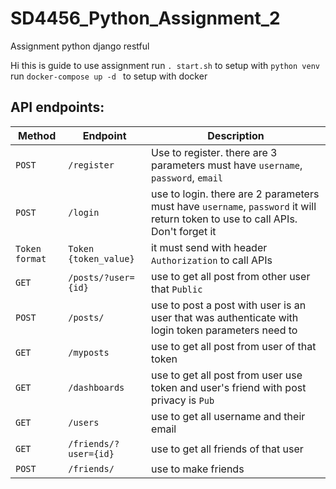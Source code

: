 # SD4456_Python_Assignment_2
Assignment python django restful


Hi this is guide to use assignment
run `. start.sh` to setup with `python venv`
run `docker-compose up -d ` to setup with docker


## API endpoints:
| Method | Endpoint | Description |
| ------ | ------ | ----------- |
| `POST` | `/register` | Use to register. there are 3 parameters must have `username`, `password`, `email` |
| `POST`| `/login` | use to login. there are 2 parameters must have `username`, `password` it will return token to use  to call APIs. Don't forget it|
|`Token format`| `Token {token_value}` | it must send with header `Authorization` to call APIs|
| `GET`| `/posts/?user={id}` | use to get all post from other user that `Public`|
| `POST`| `/posts/` | use to post a post with user is an user that was authenticate with login token parameters need to |fill is `description` and `privacy`. `privacy` has 2 options is `Pub` and `Pri`
| `GET`| `/myposts` | use to get all post from user of that token|
| `GET`| `/dashboards` | use to get all post from user use token and user's friend with post privacy is `Pub`|
| `GET`| `/users` | use to get all username and their email|
| `GET`| `/friends/?user={id}` | use to get all friends of that user|
| `POST`| `/friends/` | use to make friends|

